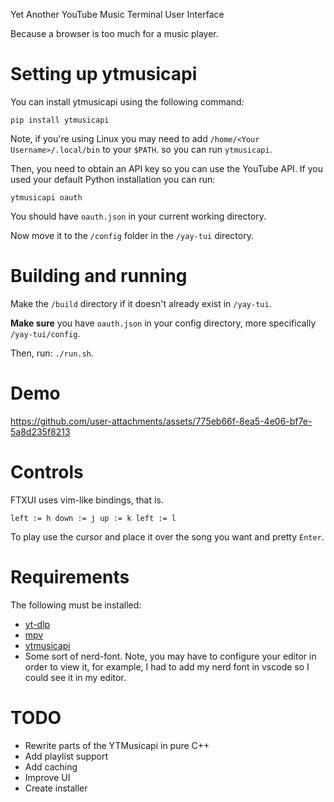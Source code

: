 Yet Another YouTube Music Terminal User Interface

Because a browser is too much for a music player.
# Setting up ytmusicapi

You can install ytmusicapi using the following command:

    pip install ytmusicapi


Note, if you're using Linux you may need to add `/home/<Your Username>/.local/bin` to your `$PATH`. so you can run `ytmusicapi`.  

Then, you need to obtain an API key so you can use the YouTube API.  If you used your default Python installation you can run: 

    ytmusicapi oauth

You should have `oauth.json` in your current working directory.

Now move it to the `/config` folder in the `/yay-tui` directory.  


# Building and running

Make the `/build` directory if it doesn't already exist in `/yay-tui`.

**Make sure** you have `oauth.json` in your config directory, more specifically `/yay-tui/config`.

Then, run: `./run.sh`.

# Demo 

https://github.com/user-attachments/assets/775eb66f-8ea5-4e06-bf7e-5a8d235f8213

# Controls

FTXUI uses vim-like bindings, that is.  

`
left := h
down := j
up := k
left := l
`

To play use the cursor and place it over the song you want and pretty `Enter`.



# Requirements
The following must be installed:

- [yt-dlp](https://github.com/yt-dlp/yt-dlp)
- [mpv](https://mpv.io/)
- [ytmusicapi](https://github.com/sigma67/ytmusicapi)
- Some sort of nerd-font.  Note, you may have to configure your editor in order to view it, for example, I had to add my nerd font in vscode so I could see it in my editor.


# TODO 

- Rewrite parts of the YTMusicapi in pure C++
- Add playlist support
- Add caching
- Improve UI
- Create installer
